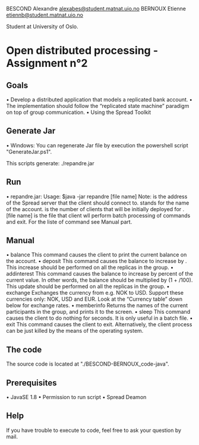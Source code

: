 BESCOND Alexandre 		alexabes@student.matnat.uio.no
BERNOUX Etienne			etiennb@student.matnat.uio.no

Student at University of Oslo.

# Open distributed processing - Assignment n°2


## Goals 

 • Develop a distributed application that models a replicated bank account.
 • The implementation should follow the “replicated state machine” paradigm on top of group communication.
 • Using the Spread Toolkit

## Generate Jar

• Windows:
You can regenerate Jar file by execution the powershell script "GenerateJar.ps1".

This scripts generate:
 ./repandre.jar

## Run

• repandre.jar: 
	Usage: $java -jar repandre <server address> <account name> <number of replicas> [file name]
	Note:
	<server address>
		is the address of the Spread server that the client should connect to.
	<account name> 
		stands for the name of the account.
	<number of replicas>
		is the number of clients that will be initially deployed for <account name>.
	[file name]
		is the file that client wll perform batch processing of commands and exit.
		For the liste of command see Manual part.

## Manual

• balance
	This command causes the client to print the current balance on the account.
• deposit <amount>
	This command causes the balance to increase by <amount>. This increase should be performed on all the replicas in the group.
• addinterest <percent>
	This command causes the balance to increase by <percent> percent of the current value. In other words, the balance should be multiplied by (1 + <percent>/100). This update should be performed on all the replicas in the group.
• exchange <from> <to>
	Exchanges the currency from e.g. NOK to USD. Support these currencies only: NOK, USD and EUR. Look at the “Currency table” down below for exchange rates.
• memberinfo
	Returns the names of the current participants in the group, and prints it to the screen.
• sleep <duration>
	This command causes the client to do nothing for <duration> seconds. It is only useful in a batch file.
• exit
	This command causes the client to exit. Alternatively, the client process can be just killed by the means of the operating system.


## The code

The source code is located at "./BESCOND-BERNOUX_code-java".

## Prerequisites

• JavaSE 1.8 
• Permission to run script
• Spread Deamon

## Help

If you have trouble to execute to code, feel free to ask your question by mail.
